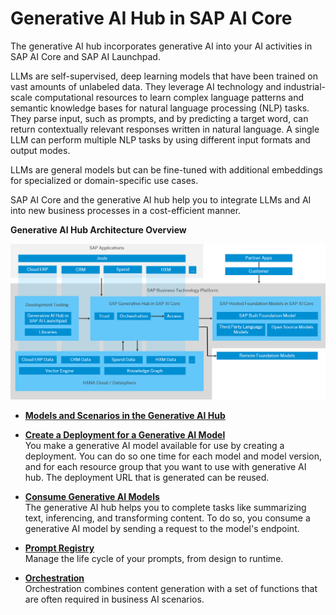 <!-- loio7db524ee75e74bf8b50c167951fe34a5 -->

# Generative AI Hub in SAP AI Core

The generative AI hub incorporates generative AI into your AI activities in SAP AI Core and SAP AI Launchpad.

LLMs are self-supervised, deep learning models that have been trained on vast amounts of unlabeled data. They leverage AI technology and industrial-scale computational resources to learn complex language patterns and semantic knowledge bases for natural language processing \(NLP\) tasks. They parse input, such as prompts, and by predicting a target word, can return contextually relevant responses written in natural language. A single LLM can perform multiple NLP tasks by using different input formats and output modes.

LLMs are general models but can be fine-tuned with additional embeddings for specialized or domain-specific use cases.

SAP AI Core and the generative AI hub help you to integrate LLMs and AI into new business processes in a cost-efficient manner.

  
  
**Generative AI Hub Architecture Overview**

![](images/LLM_Infrastructure_8b7110e.png "Generative AI Hub Architecture Overview")

-   **[Models and Scenarios in the Generative AI Hub](models-and-scenarios-in-the-generative-ai-hub-729dd9e.md)**  

-   **[Create a Deployment for a Generative AI Model](create-a-deployment-for-a-generative-ai-model-b32e7a8.md "You make a generative AI model available for use by creating a deployment. You can do so one time for each model and model version, and
		for each resource group that you want to use with generative AI hub. The deployment
		URL that is generated can be reused.")**  
You make a generative AI model available for use by creating a deployment. You can do so one time for each model and model version, and for each resource group that you want to use with generative AI hub. The deployment URL that is generated can be reused.
-   **[Consume Generative AI Models](consume-generative-ai-models-bf0373b.md "The generative AI hub helps you
		to complete tasks like summarizing text, inferencing, and transforming content. To do so,
		you consume a generative AI model by sending a request to the model's endpoint.")**  
The generative AI hub helps you to complete tasks like summarizing text, inferencing, and transforming content. To do so, you consume a generative AI model by sending a request to the model's endpoint.
-   **[Prompt Registry](prompt-registry-5392e7d.md "Manage the life cycle of your prompts, from design to runtime.")**  
Manage the life cycle of your prompts, from design to runtime.
-   **[Orchestration](orchestration-cdd4847.md "Orchestration combines content generation with a set of functions that are often required in business AI scenarios.")**  
Orchestration combines content generation with a set of functions that are often required in business AI scenarios.

